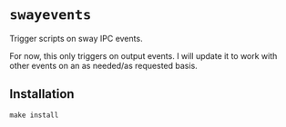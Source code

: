# `swayevents`

Trigger scripts on sway IPC events.

For now, this only triggers on output events. I will update it to work with other events on an as needed/as requested basis.

## Installation
`make install`
